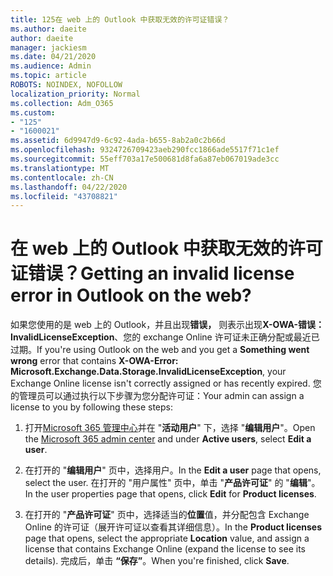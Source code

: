 ```yaml
---
title: 125在 web 上的 Outlook 中获取无效的许可证错误？
ms.author: daeite
author: daeite
manager: jackiesm
ms.date: 04/21/2020
ms.audience: Admin
ms.topic: article
ROBOTS: NOINDEX, NOFOLLOW
localization_priority: Normal
ms.collection: Adm_O365
ms.custom:
- "125"
- "1600021"
ms.assetid: 6d9947d9-6c92-4ada-b655-8ab2a0c2b66d
ms.openlocfilehash: 9324726709423aeb290fcc1866ade5517f71c1ef
ms.sourcegitcommit: 55eff703a17e500681d8fa6a87eb067019ade3cc
ms.translationtype: MT
ms.contentlocale: zh-CN
ms.lasthandoff: 04/22/2020
ms.locfileid: "43708821"
---
```

# <a name="getting-an-invalid-license-error-in-outlook-on-the-web"></a><span data-ttu-id="b9e9a-102">在 web 上的 Outlook 中获取无效的许可证错误？</span><span class="sxs-lookup"><span data-stu-id="b9e9a-102">Getting an invalid license error in Outlook on the web?</span></span>

<span data-ttu-id="b9e9a-103">如果您使用的是 web 上的 Outlook，并且出现**错误，** 则表示出现**X-OWA-错误： InvalidLicenseException**、您的 exchange Online 许可证未正确分配或最近已过期。</span><span class="sxs-lookup"><span data-stu-id="b9e9a-103">If you're using Outlook on the web and you get a **Something went wrong** error that contains **X-OWA-Error: Microsoft.Exchange.Data.Storage.InvalidLicenseException**, your Exchange Online license isn't correctly assigned or has recently expired.</span></span> <span data-ttu-id="b9e9a-104">您的管理员可以通过执行以下步骤为您分配许可证：</span><span class="sxs-lookup"><span data-stu-id="b9e9a-104">Your admin can assign a license to you by following these steps:</span></span>
  
1. <span data-ttu-id="b9e9a-105">打开[Microsoft 365 管理中心](https://portal.office.com/adminportal/home#/homepage)并在 "**活动用户**" 下，选择 "**编辑用户**"。</span><span class="sxs-lookup"><span data-stu-id="b9e9a-105">Open the [Microsoft 365 admin center](https://portal.office.com/adminportal/home#/homepage) and under **Active users**, select **Edit a user**.</span></span>

2. <span data-ttu-id="b9e9a-106">在打开的 "**编辑用户**" 页中，选择用户。</span><span class="sxs-lookup"><span data-stu-id="b9e9a-106">In the **Edit a user** page that opens, select the user.</span></span> <span data-ttu-id="b9e9a-107">在打开的 "用户属性" 页中，单击 "**产品许可证**" 的 "**编辑**"。</span><span class="sxs-lookup"><span data-stu-id="b9e9a-107">In the user properties page that opens, click **Edit** for **Product licenses**.</span></span>

3. <span data-ttu-id="b9e9a-108">在打开的 "**产品许可证**" 页中，选择适当的**位置**值，并分配包含 Exchange Online 的许可证（展开许可证以查看其详细信息）。</span><span class="sxs-lookup"><span data-stu-id="b9e9a-108">In the **Product licenses** page that opens, select the appropriate **Location** value, and assign a license that contains Exchange Online (expand the license to see its details).</span></span> <span data-ttu-id="b9e9a-109">完成后，单击 **“保存”**。</span><span class="sxs-lookup"><span data-stu-id="b9e9a-109">When you're finished, click **Save**.</span></span>
